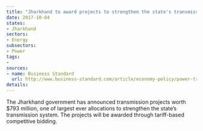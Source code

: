 ```yaml
---
title: "Jharkhand to award projects to strengthen the state's transmission system"
date: 2017-10-04
states:
- Jharkhand
sectors:
- Energy
subsectors:
- Power
tags:
- 
sources:
- name: Business Standard
  url: http://www.business-standard.com/article/economy-policy/power-transmission-picks-up-pace-with-jharkhand-coming-up-with-tender-117092600441_1.html
details:
---
```


The Jharkhand government has announced transmission projects worth $793 million, one of largest ever allocations to strengthen the state’s transmission system. The projects will be awarded through tariff-based competitive bidding. 
